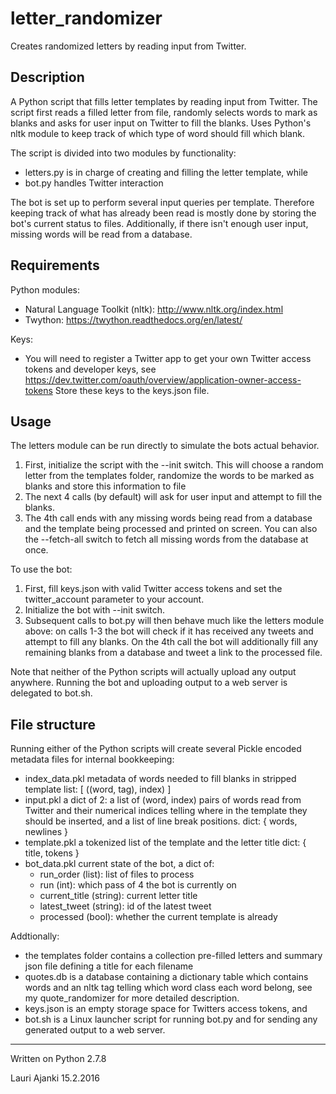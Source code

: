 # letter_randomizer
Creates randomized letters by reading input from Twitter.

## Description

A Python script that fills letter templates by reading input from Twitter. The script
first reads a filled letter from file, randomly selects words to mark as blanks and
asks for user input on Twitter to fill the blanks. Uses Python's nltk module to keep track of
which type of word should fill which blank.

The script is divided into two modules by functionality:
 * letters.py is in charge of creating and filling the letter template, while
 * bot.py handles Twitter interaction

The bot is set up to perform several input queries per template. Therefore keeping track of what
has already been read is mostly done by storing the bot's current status to files. Additionally, if there isn't
enough user input, missing words will be read from a database.

## Requirements

Python modules:
 * Natural Language Toolkit (nltk):
     http://www.nltk.org/index.html
 * Twython:
     https://twython.readthedocs.org/en/latest/

Keys:
 * You will need to register a Twitter app to get your own Twitter access tokens and developer keys, see https://dev.twitter.com/oauth/overview/application-owner-access-tokens Store these keys to the keys.json file.   


## Usage

The letters module can be run directly to simulate the bots actual behavior.
 1. First, initialize the script with the --init switch. This will choose a random letter from the
 templates folder, randomize the words to be marked as blanks and store this information to file
 2. The next 4 calls (by default) will ask for user input and attempt to fill the blanks.
 3. The 4th call ends with any missing words being read from a database and the template being processed and
 printed on screen. You can also the --fetch-all switch to fetch all missing words from the database at once.
 
To use the bot:
  1. First, fill keys.json with valid Twitter access tokens and set the twitter_account parameter to your account.
  2. Initialize the bot with --init switch.
  3. Subsequent calls to bot.py will then behave much like the letters module above: on calls 1-3 the bot will check
 if it has received any tweets and attempt to fill any blanks. On the 4th call the bot will additionally fill any remaining
 blanks from a database and tweet a link to the processed file.
 
 Note that neither of the Python scripts will actually upload any output anywhere. Running the bot and uploading
 output to a web server is delegated to bot.sh.
 

## File structure

Running either of the Python scripts will create several Pickle encoded metadata files for internal bookkeeping:
 * index_data.pkl
   metadata of words needed to fill blanks in stripped template
   list: [ ((word, tag), index) ]
 * input.pkl
   a dict of 2: a list of (word, index) pairs of words read from Twitter and their numerical indices
   telling where in the template they should be inserted, and a list of line break positions.
   dict: { words, newlines }
 * template.pkl
   a tokenized list of the template and the letter title
   dict: { title, tokens }
 * bot_data.pkl
   current state of the bot, a dict of: 
   * run_order (list): list of files to process
   * run (int): which pass of 4 the bot is currently on
   * current_title (string): current letter title 
   * latest_tweet (string): id of the latest tweet
   * processed (bool): whether the current template is already

Addtionally:
  * the templates folder contains a collection pre-filled letters and summary json file defining
a title for each filename
  * quotes.db is a database containing a dictionary table which contains words and an nltk tag
    telling which word class each word belong, see my quote_randomizer for more detailed description.
  * keys.json is an empty storage space for Twitters access tokens, and
  * bot.sh is a Linux launcher script for running bot.py and for sending any generated output to a web server.




___
Written on Python 2.7.8

Lauri Ajanki 15.2.2016

